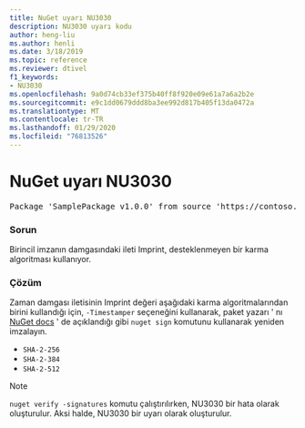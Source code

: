```yaml
---
title: NuGet uyarı NU3030
description: NU3030 uyarı kodu
author: heng-liu
ms.author: henli
ms.date: 3/18/2019
ms.topic: reference
ms.reviewer: dtivel
f1_keywords:
- NU3030
ms.openlocfilehash: 9a0d74cb33ef375b40ff8f920e09e61a7a6a2b2e
ms.sourcegitcommit: e9c1dd0679ddd8ba3ee992d817b405f13da0472a
ms.translationtype: MT
ms.contentlocale: tr-TR
ms.lasthandoff: 01/29/2020
ms.locfileid: "76813526"
---
```

# <a name="nuget-warning-nu3030"></a>NuGet uyarı NU3030

<pre>Package 'SamplePackage v1.0.0' from source 'https://contoso.com/index.json': The primary signature's timestamp's message imprint uses an unsupported hash algorithm.</pre>

### <a name="issue"></a>Sorun

Birincil imzanın damgasındaki ileti Imprint, desteklenmeyen bir karma algoritması kullanıyor.  


### <a name="solution"></a>Çözüm

Zaman damgası iletisinin Imprint değeri aşağıdaki karma algoritmalarından birini kullandığı için, `-Timestamper` seçeneğini kullanarak, paket yazarı ' nı [NuGet docs](../../create-packages/sign-a-package.md) ' de açıklandığı gibi `nuget sign` komutunu kullanarak yeniden imzalayın.
* `SHA-2-256`
* `SHA-2-384`
* `SHA-2-512`


> [!Note]
> `nuget verify -signatures` komutu çalıştırılırken, NU3030 bir hata olarak oluşturulur. Aksi halde, NU3030 bir uyarı olarak oluşturulur.
